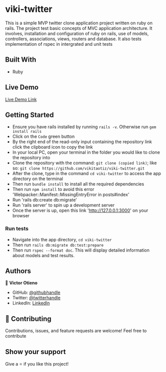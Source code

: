 # viki-twitter

This is a simple MVP twitter clone application project written on ruby on rails. The project test basic concepts of MVC application architecture. It involves, installation and configuration of ruby on rails, use of models, controllers, associations, views, routers and database. It also tests implementation of rspec in intergrated and unit tests

## Built With

- Ruby

## Live Demo

[Live Demo Link](https://vikita-reddit.herokuapp.com/)

## Getting Started

- Ensure you have rails installed by running `rails -v`. Otherwise run `gem install rails`
- Click on the `Code` green button
- By the right end of the read-only input containing the repository link click the clipboard icon to copy the link
- In your local PC, open your terminal in the folder you would like to clone the repository into
- Clone the repository with the command: `git clone (copied link)`; like so: `git clone https://github.com/vikitaotiz/viki-twitter.git`
- After the clone, type in the command `cd viki-twitter` to access the app directory on the terminal
- Then run `bundle install` to install all the required dependencies
- Then run `npm install` to avoid this error 'Webpacker::Manifest::MissingEntryError in posts#index'
- Run 'rails db:create db:migrate'
- Run 'rails server' to spin up a development server
- Once the server is up, open this link 'http://127.0.0.1:3000' on your browser

### Run tests

- Navigate into the app directory, `cd viki-twitter`
- Then run `rails db:migrate db:test:prepare`
- Then run `rspec --format doc`. This will display detailed information about models and test results.

## Authors

:bust_in_silhouette: **Victor Otieno**

- GitHub: [@githubhandle](https://github.com/vikitaotiz)
- Twitter: [@twitterhandle](https://twitter.com/victoro29641869)
- LinkedIn: [LinkedIn](https://www.linkedin.com/in/victor-otieno-22ba7773/)

## :handshake: Contributing

Contributions, issues, and feature requests are welcome!
Feel free to contribute

## Show your support

Give a ⭐️ if you like this project!
